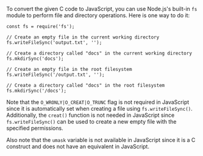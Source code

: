 To convert the given C code to JavaScript, you can use Node.js's built-in `fs` module to perform file and directory operations. Here is one way to do it:
```
const fs = require('fs');

// Create an empty file in the current working directory
fs.writeFileSync('output.txt', '');

// Create a directory called "docs" in the current working directory
fs.mkdirSync('docs');

// Create an empty file in the root filesystem
fs.writeFileSync('/output.txt', '');

// Create a directory called "docs" in the root filesystem
fs.mkdirSync('/docs');
```
Note that the `O_WRONLY|O_CREAT|O_TRUNC` flag is not required in JavaScript since it is automatically set when creating a file using `fs.writeFileSync()`. Additionally, the `creat()` function is not needed in JavaScript since `fs.writeFileSync()` can be used to create a new empty file with the specified permissions.

Also note that the `umask` variable is not available in JavaScript since it is a C construct and does not have an equivalent in JavaScript.
